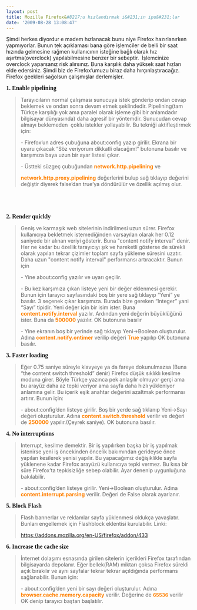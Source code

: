 ```yaml
---
layout: post
title: Mozilla Firefox&#8217;u hızlandırmak i&#231;in ipu&#231;lar
date: '2009-08-28 13:08:47'
---
```


<p>Şimdi herkes diyordur e madem hızlanacak bunu niye Firefox hazırlanırken yapmıyorlar. Bunun tek açıklaması bana göre işlemciler de belli bir saat hızında gelmesine rağmen kullanıcının isteğine bağlı olarak hız aşırtma(overclock) yapılabilmesine benzer bir sebeptir.&#160; İşlemcinize overclock yaparsanız risk alırsınız. Buna karşılık daha yüksek saat hızları elde edersiniz. Şimdi biz de Firefox’umuzu biraz daha hırçınlaştıracağız. Firefox geekleri sağolsun çalışmışlar derlemişler. </p>  <p><strong><font size="3" face="Calibri">1. Enable pipelining</font></strong></p>  <blockquote>   <p>Tarayıcıların normal çalışması sunucuya istek gönderip ondan cevap beklemek ve ondan sonra devam etmek şeklindedir. Pipelining(tam Türkçe karşılığı yok ama paralel olarak işleme gibi bir anlamdadır bilgisayar dünyasında) daha agresif bir yöntemdir. Sunucudan cevap almayı beklemeden&#160; çoklu istekler yollayabilir. Bu tekniği aktifleştirmek için:</p>    <p>- Firefox’un adres çubuğuna about:config yazıp girilir. Ekrana bir uyaru çıkacak “Söz veriyorum dikkatli olacağım!” butonuna basılır ve karşımıza baya uzun bir ayar listesi çıkar.</p>    <p>- Üstteki süzgeç çubuğundan <strong><font color="#ff8000">network.http.pipelining</font></strong> ve </p>    <p><strong><font color="#ff8000">network.http.proxy.pipelining</font></strong> değerlerini bulup sağ tıklayıp değerini değiştir diyerek false’dan true’ya döndürülür ve özellik açılmış olur. </p>    <h1></h1> </blockquote>  <p>&#160;</p>  <p><strong><font size="3" face="Calibri">2. Render quickly</font></strong></p>  <blockquote>   <p>Geniş ve karmaşık web sitelerinin indirilmesi uzun sürer. Firefox kullanıcıya bekletmek istemediğinden varsayılan olarak her 0.12 saniyede bir alınan veriyi gösterir. Buna &quot;content notify interval&quot; denir. Her ne kadar bu özellik tarayıcıyı şık ve hareketli gösterse de sürekli olarak yapılan tekrar çizimler toplam sayfa yükleme süresini uzatır. Daha uzun &quot;content notify interval&quot; performansı artıracaktır. Bunun için</p>    <p>- Yine about:config yazılır ve uyarı geçilir.</p>    <p>- Bu kez karşımıza çıkan listeye yeni bir değer eklenmesi gerekir. Bunun için tarayıcı sayfasındaki boş bir yere sağ tıklayıp “Yeni” ye basılır. 3 seçenek çıkar karşımıza. Burada bize gereken “Integer” yani “Sayı” tipidir. Yeni değer için bir isim ister. Buna <strong><font color="#ff8000">content.notify.interval</font></strong> yazılır. Ardından yeni değerin büyüklüğünü ister. Buna da <font color="#ff8000"><strong>500000</strong> </font>yazılır. OK butonuna basılır</p>    <p>- Yine ekranın boş bir yerinde sağ tıklayıp Yeni-&gt;Boolean oluşturulur. Adına <strong><font color="#ff8000">content.notify.ontimer</font></strong> verilip değeri <strong><font color="#ff8000">True</font></strong> yapılıp OK butonuna basılır.</p> </blockquote>  <p><strong><font size="3" face="Calibri">3. Faster loading</font></strong></p>  <blockquote>   <p>Eğer 0.75 saniye süreyle klavyeye ya da fareye dokunulmazsa (Buna “the content switch threshold” denir) Firefox düşük sıklıklı kesilme moduna girer. Böyle Türkçe yazınca pek anlaşılır olmuyor gerçi ama bu arayüz daha az tepki veriyor ama sayfa daha hızlı yükleniyor anlamına gelir. Bu içerik eşik anahtar değerini azaltmak performansı artırır. Bunun için:</p>    <p>- about:config’den listeye girilir. Boş bir yerde sağ tıklanıp Yeni-&gt;Sayı değeri oluşturulur. Adına <font color="#ff8000"><strong>content.switch.threshold</strong></font> verilir ve değeri de <strong><font color="#ff8000">250000</font></strong> yapılır.(Çeyrek saniye). OK butonuna basılır.</p> </blockquote>  <p><strong><font size="3" face="Calibri">4. No interruptions</font></strong></p>  <blockquote>   <p>Interrupt, kesilme demektir. Bir iş yapılırken başka bir iş yapılmak istenirse yeni iş öncekinden öncelik bakımından gerideyse önce yapılan kesilerek yenisi yapılır. Bu yapacağımız değişiklikle sayfa yüklenene kadar Firefox arayüzü kullanıcıya tepki vermez. Bu kısa bir süre Firefox’ta tepkisizliğe sebep olabilir. Ayar denenip uygunluğuna bakılabilir.</p>    <p>- about:config’den listeye girilir. Yeni-&gt;Boolean oluşturulur. Adına <strong><font color="#ff8000">content.interrupt.parsing</font></strong> verilir. Değeri de False olarak ayarlanır. </p> </blockquote>  <p><strong><font size="3" face="Calibri">5. Block Flash</font></strong></p>  <blockquote>   <p>Flash bannerlar ve reklamlar sayfa yüklenmesi oldukça yavaşlatır. Bunları engellemek için Flashblock eklentisi kurulabilir. Linki:</p>    <p><a title="https://addons.mozilla.org/en-US/firefox/addon/433" href="https://addons.mozilla.org/en-US/firefox/addon/433">https://addons.mozilla.org/en-US/firefox/addon/433</a></p> </blockquote>  <p><strong><font size="3" face="Calibri">6. Increase the cache size</font></strong></p>  <blockquote>   <p>İnternet dolaşımı esnasında girilen sitelerin içerikleri Firefox tarafından bilgisayarda depolanır. Eğer bellek(RAM) miktarı çoksa Firefox sürekli açık bırakılır ve aynı sayfalar tekrar tekrar açıldığında performans sağlanabilir. Bunun için:</p>    <p>- about:config’den yeni bir sayı değeri oluşturulur. Adına <strong><font color="#ff8000">browser.cache.memory.capacity</font></strong> verilir. Değerine de <strong><font color="#ff8000" size="2">65536</font></strong> verilir OK denip tarayıcı baştan başlatılır. </p></blockquote>